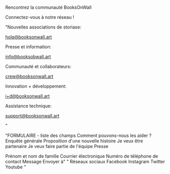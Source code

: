 Rencontrez la communauté BooksOnWall

Connectez-vous à notre réseau !

"Nouvelles associations de storiase:

hola@booksonwall.art

Presse et information:

info@booksobwall.art

Communauté et collaborateurs: 

crew@booksonwall.art

Innovation + développement:

i+d@booksonwall.art

Assistance technique:

support@booksonwall.art

"

"FORMULAIRE - liste des champs
Comment pouvons-nous les aider ?
Enquête générale
Proposition d'une nouvelle histoire
Je veux être partenaire
Je veux faire partie de l'équipe
Presse

Prénom et nom de famille
Courrier électronique
Numéro de téléphone de contact
Message
Envoyer à"
"
Réseaux sociaux
Facebook
Instagram
Twitter
Youtube
"

